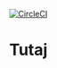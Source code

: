 [![CircleCI](https://circleci.com/gh/srodmiescie/tutaj.svg?style=shield)](https://circleci.com/gh/srodmiescie/tutaj)

# Tutaj
